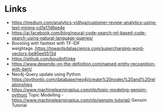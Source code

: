 # Links


- https://medium.com/analytics-vidhya/customer-review-analytics-using-text-mining-cd1e17d6ee4e
- https://ai.facebook.com/blog/neural-code-search-ml-based-code-search-using-natural-language-queries/
- Boosting with fasttext with TF-IDF weightage..https://towardsdatascience.com/supercharging-word-vectors-be80ee5513d
- https://github.com/boudinfl/pke
- https://www.depends-on-the-definition.com/named-entity-recognition-with-bert/
- Neo4j-Query update using Python https://pythontic.com/database/neo4j/create%20nodes%20and%20relationships
- https://www.machinelearningplus.com/nlp/topic-modeling-gensim-python/ Topic Modelling
-https://www.machinelearningplus.com/nlp/gensim-tutorial/ Gensim Tutorial
